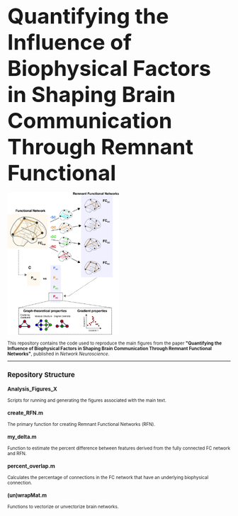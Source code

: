 <font size="38">**Quantifying the Influence of Biophysical Factors in Shaping Brain Communication Through Remnant Functional**</font>

<div aling=center;">
  <img src="RFN.jpg" alt="Diagram of Process" width="50%">
</div>


<div style="font-size: 10px;">

This repository contains the code used to reproduce the main figures from the paper **"Quantifying the Influence of Biophysical Factors in Shaping Brain Communication Through Remnant Functional Networks"**, published in *Network Neuroscience*.

---

## **Repository Structure**

### **Analysis_Figures_X**
Scripts for running and generating the figures associated with the main text.

### **create_RFN.m**
The primary function for creating Remnant Functional Networks (RFN).

### **my_delta.m**
Function to estimate the percent difference between features derived from the fully connected FC network and RFN.

### **percent_overlap.m**
Calculates the percentage of connections in the FC network that have an underlying biophysical connection.

### **(un)wrapMat.m**
Functions to vectorize or unvectorize brain networks.

</div>

